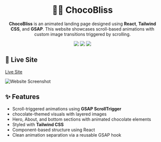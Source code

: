 ## <h1 align="center">🍫🥤 ChocoBliss</h1>

<p align="center"><strong>ChocoBliss</strong> is an animated landing page designed using <strong>React</strong>, <strong>Tailwind CSS</strong>, and <strong>GSAP</strong>. This website showcases scroll-based animations with custom image transitions triggered by scrolling.</p>

<p align="center">
  <img src="https://img.shields.io/badge/React-20232A?style=for-the-badge&logo=react&logoColor=61DAFB" />
  <img src="https://img.shields.io/badge/Tailwind_CSS-38B2AC?style=for-the-badge&logo=tailwind-css&logoColor=white" />
  <img src="https://img.shields.io/badge/GSAP-88CE02?style=for-the-badge&logo=greensock&logoColor=white" />
</p>


## 🚀 Live Site

[Live Site](https://simple-chocobliss-site.netlify.app/)

![Website Screenshot](./website-ss.png)

## ✨ Features

- Scroll-triggered animations using **GSAP ScrollTrigger**
- chocolate-themed visuals with layered images
- Hero, About, and bottom sections with animated chocolate elements
- Styled with **Tailwind CSS**
- Component-based structure using React
- Clean animation separation via a reusable GSAP hook 



